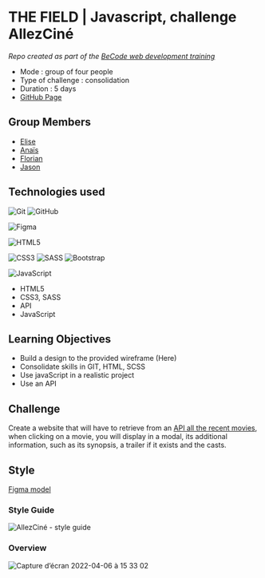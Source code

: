 # THE FIELD | Javascript, challenge AllezCiné

_Repo created as part of the [BeCode web development training](https://becode.org/fr/apprendre/developpeur-web-junior/)_

- Mode : group of four people
- Type of challenge : consolidation
- Duration : 5 days
- [GitHub Page](https://eliseprts.github.io/AllezCine/)

## Group Members

- [Elise](https://github.com/eliseprts)
- [Anaïs](https://github.com/Nymphadorart)
- [Florian](https://github.com/FlorianAuc)
- [Jason](https://github.com/JasonFelgenhauer)

## Technologies used

![Git](https://img.shields.io/badge/git-%23F05033.svg?style=for-the-badge&logo=git&logoColor=white) ![GitHub](https://img.shields.io/badge/github-%23121011.svg?style=for-the-badge&logo=github&logoColor=white)

![Figma](https://img.shields.io/badge/figma-%23F24E1E.svg?style=for-the-badge&logo=figma&logoColor=white)

![HTML5](https://img.shields.io/badge/html5-%23E34F26.svg?style=for-the-badge&logo=html5&logoColor=white)

![CSS3](https://img.shields.io/badge/css3-%231572B6.svg?style=for-the-badge&logo=css3&logoColor=white)  ![SASS](https://img.shields.io/badge/SASS-hotpink.svg?style=for-the-badge&logo=SASS&logoColor=white)  ![Bootstrap](https://img.shields.io/badge/bootstrap-%23563D7C.svg?style=for-the-badge&logo=bootstrap&logoColor=white)

![JavaScript](https://img.shields.io/badge/javascript-%23323330.svg?style=for-the-badge&logo=javascript&logoColor=%23F7DF1E)

- HTML5
- CSS3, SASS
- API
- JavaScript

## Learning Objectives

- Build a design to the provided wireframe (Here)
- Consolidate skills in GIT, HTML, SCSS
- Use javaScript in a realistic project
- Use an API

## Challenge

Create a website that will have to retrieve from an [API all the recent movies](https://developers.themoviedb.org/3/getting-started/introduction), when clicking on a movie, you will display in a modal, its additional information, such as its synopsis, a trailer if it exists and the casts.

## Style

[Figma model](<https://www.figma.com/file/eOQKHQM4WopvP3o0asSZXP/AllezCine-(Community)?node-id=2%3A8>)

### Style Guide

![AllezCiné - style guide](https://user-images.githubusercontent.com/94377998/161983662-cd714ab2-0ad0-4908-903b-a0deb3c2e546.jpg)

### Overview

![Capture d’écran 2022-04-06 à 15 33 02](https://user-images.githubusercontent.com/94377998/161986765-075f9950-5e60-468f-900f-456d6d3d873b.png)


